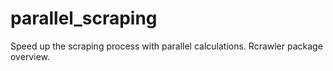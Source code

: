 # parallel_scraping
Speed up the scraping process with parallel calculations. Rcrawler package overview.
